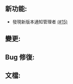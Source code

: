 ## 新功能:
- 發現新版本通知管理者 [(#15)](https://github.com/NTUT-SELab/MicrosoftGraphBot/issues/15)

## 變更:

## Bug 修復:

## 文檔:
